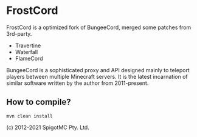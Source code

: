 FrostCord
==========

FrostCord is a optimized fork of BungeeCord, merged some patches from 3rd-party.
- Travertine
- Waterfall
- FlameCord

BungeeCord is a sophisticated proxy and API designed mainly to teleport players between multiple Minecraft servers. It
is the latest incarnation of similar software written by the author from 2011-present.

How to compile?
----------------
`mvn clean install`

(c) 2012-2021 SpigotMC Pty. Ltd.
